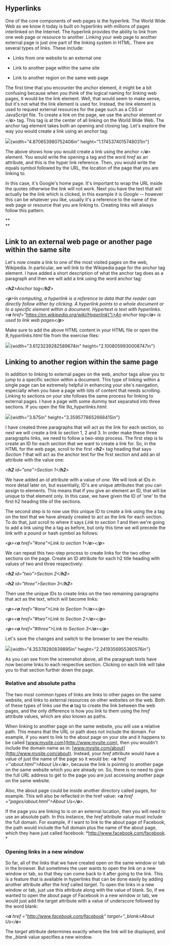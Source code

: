Hyperlinks
----------

One of the core components of web pages is the hyperlink. The World Wide
Web as we know it today is built on hyperlinks with millions of pages
interlinked on the Internet. The hyperlink provides the ability to link
from one web page or resource to another. Linking your web page to
another external page is just one part of the linking system in HTML.
There are several types of links. These include:

-   Links from one website to an external one

-   Link to another page within the same site

-   Link to another region on the same web page

The first time that you encounter the anchor element, it might be a bit
confusing because when you think of the logical naming for linking web
pages, it would be the link element. Well, that would seem to make
sense, but it\'s not what the link element is used for. Instead, the
link element is used to request external resources for the page such as
a CSS or JavaScript file. To create a link on the page, we use the
anchor element or *\</**a**\>* tag. This tag is at the center of all
linking on the World Wide Web. The anchor tag element takes both an
opening and closing tag. Let's explore the way you would create a link
using an anchor tag:

![](./images/media/image14.jpg){width="4.870653980752406in"
height="1.1745374015748031in"}

The above shows how you would create a link using the anchor
*\</**a**\>* element. You would write the opening a tag and the word
*href* as an attribute, and this is the hyper link reference. Then, you
would write the equals symbol followed by the URL, the location of the
page that you are linking to.

In this case, it's Google's home page. It's important to wrap the URL
inside the quotes otherwise the link will not work. Next you have the
text that will actually be the link which is clicked, in this example it
is *Google* -- however this can be whatever you like, usually it's a
reference to the name of the web page or resource that you are linking
to. Creating links will always follow this pattern.

**\
**

Link to an external web page or another page within the same site
-----------------------------------------------------------------

Let's now create a link to one of the most visited pages on the web,
Wikipedia. In particular, we will link to the Wikipedia page for the
anchor tag element. I have added a short description of what the anchor
tag does as a paragraph and then we will add a link using the word
anchor tag:

*\<**h2**\>Anchor tag\</**h2**\>*

*\<**p**\>In computing, a hyperlink is a reference to data that the
reader can directly follow either by clicking. A hyperlink points to a
whole document or to a specific element within a document. Hypertext is
text with hyperlinks. \<**a**
href=\"https://en.wikipedia.org/wiki/Hyperlink\"\>An anchor
tag\</**a**\> is used to link web pages\</**p**\>*

Make sure to add the above HTML content in your HTML file or open the
*9\_hyperlinks.html* file from the exercise files:

![](./images/media/image15.jpg){width="3.6123239282589674in"
height="2.1008059930008747in"}

Linking to another region within the same page 
-----------------------------------------------

In addition to linking to external pages on the web, anchor tags allow
you to jump to a specific section within a document. This type of
linking within a single page can be extremely helpful in enhancing your
site's navigation, especially when you have a page with lots of content
that needs scrolling. Linking to sections on your site follows the same
process for linking to external pages. I have a page with some dummy
text separated into three sections. If you open the file
*9a\_hyperlinks.html*:

![](./images/media/image16.jpg){width="3.875in"
height="3.3595778652668415in"}

I have created three paragraphs that will act as the link for each
section, so next we will create a link to section 1, 2 and 3. In order
make these three paragraphs links, we need to follow a two-step process.
The first step is to create an ID for each section that we want to
create a link for. So, in the HTML for the web page, scroll to the first
*\<**h2**\>* tag heading that says *Section 1* that will act as the
anchor text for the first section and add an *id* attribute with the
value one:

*\<**h2** id=\"one\"\>Section 1\</**h2**\>*

We have added an *id* attribute with a value of *one*. We will look at
IDs in more detail later on, but essentially, ID's are unique attributes
that you can assign to elements. This means that if you give an element
an ID, that will be unique to that element only. In this case, we have
given the ID of 'one' to the first h2 heading title of the sections.

The second step is to now use this unique ID to create a link using the
a tag on the text that we have already created to act as the link for
each section. To do that, just scroll to where it says *Link to section
1* and then we're going to add a link using the a tag as before, but
only this time we will precede the link with a pound or hash symbol as
follows:

*\<**p**\>\<**a** href=\"\#one\"\>Link to section 1\</**a**\>\</**p**\>*

We can repeat this two-step process to create links for the two other
sections on the page. Create an ID attribute for each h2 title heading
with values of two and three respectively:

*\<**h2** id=\"two\"\>Section 2\</**h2**\>*

*\<**h2** id=\"three\"\>Section 3\</**h2**\>*

Then use the unique IDs to create links on the two remaining paragraphs
that act as the text, which will become links:

*\<**p**\>\<**a** href=\"\#one\"\>Link to Section 1\</**a**\>\</**p**\>*

*\<**p**\>\<**a** href=\"\#two\"\>Link to Section 2\</**a**\>\</**p**\>*

*\<**p**\>\<**a** href=\"\#three\"\>Link to Section
3\</**a**\>\</**p**\>*

Let's save the changes and switch to the browser to see the results:

![](./images/media/image17.jpg){width="4.35378280839895in"
height="2.2419356955380576in"}

As you can see from the screenshot above, all the paragraph texts have
now become links to each respective section. Clicking on each link will
take you to that section further down the page.

### Relative and absolute paths

The two most common types of links are links to other pages on the same
website, and links to external resources on other websites on the web.
Both of these types of links use the ***a*** tag to create the link
between the web pages, and the only difference is how you link to them
using the *href* attribute values, which are also known as paths.

When linking to another page on the same website, you will use a
relative path. This means that the URL or path does not include the
domain. For example, if you want to link to the about page on your site
and it happens to be called [www.mysite.com](http://www.mysite.com),
then you wouldn't include the domain name as in:
[www.mysite.com/about](http://www.mysite.com/about). Instead, your
*href* attribute would have a value of just the name of the page so it
would be: *\<**a*** *href* =''*about.html"\>About Us\</**a**\>*, because
the link is pointing to another page on the same website which you are
already on. So, there is no need to give the full *URL* address to get
to the page you are just accessing another page on the same website.

Also, the about page could be inside another directory called pages, for
example. This will also be reflected in the href value: *\<**a** href*
*="pages/about.html"\>About Us\</**a**\>*.

If the page you are linking to is on an external location, then you will
need to use an absolute path. In this instance, the *href* attribute
value must include the full domain. For example, if I want to link to
the about page of Facebook, the path would include the full domain plus
the name of the about page, which they have just called facebook:
*<http://www.facebook.com/facebook>. *

### Opening links in a new window

So far, all of the links that we have created open on the same window or
tab in the browser. But sometimes the user wants to open the link on a
new window or tab, so that they can come back to it after going to the
link. This is a feature that is available in hyperlinks that can be done
easily by adding another attribute after the *href* called *target*. To
open the links in a new window or tab, just use this attribute along
with the value of blank. So, if we wanted to open the about page of
Facebook in a new window or tab, we would just add the target attribute
with a value of underscore followed by the word blank:

*\<**a** href* *="http://www.facebook.com/facebook"
target="\_blank\>About Us\</**a**\>*

The *target* attribute determines exactly where the link will be
displayed, and the *\_blank* value specifies a new window.
